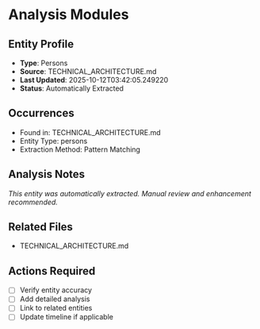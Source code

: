 # Analysis Modules

## Entity Profile
- **Type**: Persons
- **Source**: TECHNICAL_ARCHITECTURE.md
- **Last Updated**: 2025-10-12T03:42:05.249220
- **Status**: Automatically Extracted

## Occurrences
- Found in: TECHNICAL_ARCHITECTURE.md
- Entity Type: persons
- Extraction Method: Pattern Matching

## Analysis Notes
*This entity was automatically extracted. Manual review and enhancement recommended.*

## Related Files
- TECHNICAL_ARCHITECTURE.md

## Actions Required
- [ ] Verify entity accuracy
- [ ] Add detailed analysis
- [ ] Link to related entities
- [ ] Update timeline if applicable
